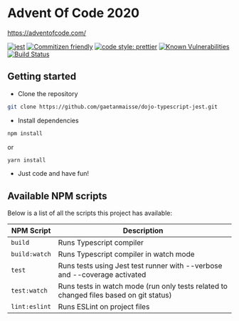 # Advent Of Code 2020

https://adventofcode.com/

[![jest](https://jestjs.io/img/jest-badge.svg)](https://github.com/facebook/jest)
[![Commitizen friendly](https://img.shields.io/badge/commitizen-friendly-brightgreen.svg)](http://commitizen.github.io/cz-cli/)
[![code style: prettier](https://img.shields.io/badge/code_style-prettier-ff69b4.svg?style=flat-square)](https://github.com/prettier/prettier)
[![Known Vulnerabilities](https://snyk.io/test/github/gaetanmaisse/dojo-typescript-jest/badge.svg?targetFile=package.json)](https://snyk.io/test/github/gaetanmaisse/dojo-typescript-jest?targetFile=package.json)
[![Build Status](https://travis-ci.com/gaetanmaisse/dojo-typescript-jest.svg?branch=master)](https://travis-ci.com/gaetanmaisse/dojo-typescript-jest)

## Getting started

- Clone the repository

```bash
git clone https://github.com/gaetanmaisse/dojo-typescript-jest.git
```

- Install dependencies

```bash
npm install
```

or

```bash
yarn install
```

- Just code and have fun!

## Available NPM scripts

Below is a list of all the scripts this project has available:

| NPM Script    | Description                                                                            |
| ------------- | -------------------------------------------------------------------------------------- |
| `build`       | Runs Typescript compiler                                                               |
| `build:watch` | Runs Typescript compiler in watch mode                                                 |
| `test`        | Runs tests using Jest test runner with --verbose and --coverage activated              |
| `test:watch`  | Runs tests in watch mode (run only tests related to changed files based on git status) |
| `lint:eslint` | Runs ESLint on project files                                                           |
